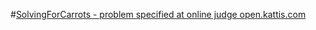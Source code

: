 #[SolvingForCarrots - problem specified at online judge open.kattis.com](https://open.kattis.com/problems/carrots)

